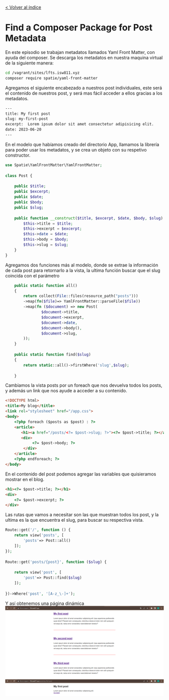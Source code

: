 [< Volver al índice](/docs/readme.md)

# Find a Composer Package for Post Metadata
En este episodio se trabajan metadatos llamados Yaml Front Matter, con ayuda del composer. Se descarga los metadatos en nuestra maquina virtual de la siguiente manera: 

```bash
cd /vagrant/sites/lfts.isw811.xyz
composer require spatie/yaml-front-matter
```
Agregamos el siguiente encabezado a nuestros post individuales, este será el contenido de nuestros post, y será mas fácil acceder a ellos gracias a los metadatos. 
```bash
---
title: My first post
slug: my-first-post
excerpt:  Lorem ipsum dolor sit amet consectetur adipisicing elit.
date: 2023-06-20
---
```
En el modelo que habíamos creado del directorio App, llamamos la librería para poder usar los metadatos, y se crea un objeto con su respetivo constructor. 
```php
use Spatie\YamlFrontMatter\YamlFrontMatter;

class Post {

    public $title;
    public $excerpt;
    public $date;
    public $body;
    public $slug;

    public function __construct($title, $excerpt, $date, $body, $slug) {
        $this->title = $title;
        $this->excerpt = $excerpt;
        $this->date = $date;
        $this->body = $body;
        $this->slug = $slug;
    }
}
```
Agregamos dos funciones más al modelo, donde se extrae la información de cada post para retornarlo a la vista, la ultima función buscar que el slug coincida con el parámetro 
```php
    public static function all()
    {
        return collect(File::files(resource_path("posts")))
        ->map(fn($file)=> YamlFrontMatter::parseFile($file))
        ->map(fn ($document) => new Post(
                $document->title,
                $document->excerpt,
                $document->date,
                $document->body(),
                $document->slug,
        ));
    }

    public static function find($slug)
    {
        return static::all()->firstWhere('slug',$slug);

    }
```
Cambiamos la vista posts por un foreach que nos devuelva todos los posts, y además un link que nos ayude a acceder a su contenido. 
```html
<!DOCTYPE html>
<title>My blog</title>
<link rel="stylesheet" href="/app.css">
<body>
    <?php foreach ($posts as $post) : ?>
    <article>
       <h1><a href="/posts/<?= $post->slug; ?>"><?= $post->title; ?></a></h1>
       <div>
            <?= $post->body; ?>
        </div>
    </article>
    <?php endforeach; ?>
</body>
```
En el contenido del post podemos agregar las variables que quisieramos mostrar en el blog.  
```html
<h1><?= $post->title; ?></h1>
<div>
    <?= $post->excerpt; ?>
</div>
```
Las rutas que vamos a necesitar son las que muestran todos los post, y la ultima es la que encuentra el slug, para buscar su respectiva vista.
```php
Route::get('/', function () {
    return view('posts', [
        'posts'=> Post::all()
    ]);
});

Route::get('posts/{post}', function ($slug) {

    return view('post', [
        'post'=> Post::find($slug)
    ]);

})->Where('post', '[A-z_\-]+');
```
Y así obtenemos una página dinámica
![image](./images/posts%20dinamicos%20ep12.png "posts")
![image](./images/post%20dinamico%20ep12.png "post")